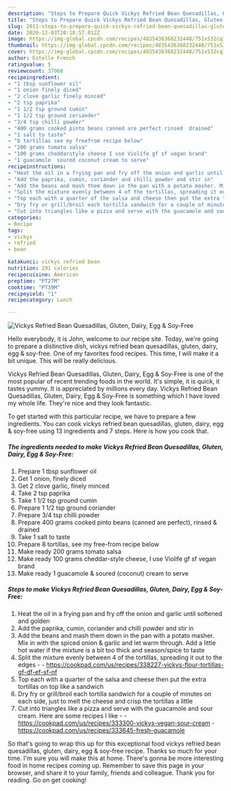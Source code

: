 ```yaml
---
description: "Steps to Prepare Quick Vickys Refried Bean Quesadillas, Gluten, Dairy, Egg &amp;amp; Soy-Free"
title: "Steps to Prepare Quick Vickys Refried Bean Quesadillas, Gluten, Dairy, Egg &amp;amp; Soy-Free"
slug: 2011-steps-to-prepare-quick-vickys-refried-bean-quesadillas-gluten-dairy-egg-and-amp-soy-free
date: 2020-12-03T20:18:57.012Z
image: https://img-global.cpcdn.com/recipes/4835436368232448/751x532cq70/vickys-refried-bean-quesadillas-gluten-dairy-egg-soy-free-recipe-main-photo.jpg
thumbnail: https://img-global.cpcdn.com/recipes/4835436368232448/751x532cq70/vickys-refried-bean-quesadillas-gluten-dairy-egg-soy-free-recipe-main-photo.jpg
cover: https://img-global.cpcdn.com/recipes/4835436368232448/751x532cq70/vickys-refried-bean-quesadillas-gluten-dairy-egg-soy-free-recipe-main-photo.jpg
author: Estelle French
ratingvalue: 5
reviewcount: 37068
recipeingredient:
- "1 tbsp sunflower oil"
- "1 onion finely diced"
- "2 clove garlic finely minced"
- "2 tsp paprika"
- "1 1/2 tsp ground cumin"
- "1 1/2 tsp ground coriander"
- "3/4 tsp chilli powder"
- "400 grams cooked pinto beans canned are perfect rinsed  drained"
- "1 salt to taste"
- "8 tortillas see my freefrom recipe below"
- "200 grams tomato salsa"
- "100 grams cheddarstyle cheese I use Violife gf sf vegan brand"
- "1 guacamole  soured coconut cream to serve"
recipeinstructions:
- "Heat the oil in a frying pan and fry off the onion and garlic until softened and golden"
- "Add the paprika, cumin, coriander and chilli powder and stir in"
- "Add the beans and mash them down in the pan with a potato masher. Mix in with the spiced onion &amp; garlic and let warm through. Add a little hot water if the mixture is a bit too thick and season/spice to taste"
- "Split the mixture evenly between 4 of the tortillas, spreading it out to the edges  https://cookpad.com/us/recipes/338227-vickys-flour-tortillas-gf-df-ef-sf-nf"
- "Top each with a quarter of the salsa and cheese then put the extra tortillas on top like a sandwich"
- "Dry fry or grill/broil each tortilla sandwich for a couple of minutes on each side, just to melt the cheese and crisp the tortillas a little"
- "Cut into triangles like a pizza and serve with the guacamole and sour cream. Here are some recipes I like  https://cookpad.com/us/recipes/333300-vickys-vegan-sour-cream https://cookpad.com/us/recipes/333645-fresh-guacamole"
categories:
- Recipe
tags:
- vickys
- refried
- bean

katakunci: vickys refried bean 
nutrition: 291 calories
recipecuisine: American
preptime: "PT27M"
cooktime: "PT39M"
recipeyield: "1"
recipecategory: Lunch

---
```



![Vickys Refried Bean Quesadillas, Gluten, Dairy, Egg &amp; Soy-Free](https://img-global.cpcdn.com/recipes/4835436368232448/751x532cq70/vickys-refried-bean-quesadillas-gluten-dairy-egg-soy-free-recipe-main-photo.jpg)

Hello everybody, it is John, welcome to our recipe site. Today, we're going to prepare a distinctive dish, vickys refried bean quesadillas, gluten, dairy, egg &amp; soy-free. One of my favorites food recipes. This time, I will make it a bit unique. This will be really delicious.



Vickys Refried Bean Quesadillas, Gluten, Dairy, Egg &amp; Soy-Free is one of the most popular of recent trending foods in the world. It's simple, it is quick, it tastes yummy. It is appreciated by millions every day. Vickys Refried Bean Quesadillas, Gluten, Dairy, Egg &amp; Soy-Free is something which I have loved my whole life. They're nice and they look fantastic.


To get started with this particular recipe, we have to prepare a few ingredients. You can cook vickys refried bean quesadillas, gluten, dairy, egg &amp; soy-free using 13 ingredients and 7 steps. Here is how you cook that.

<!--inarticleads1-->

##### The ingredients needed to make Vickys Refried Bean Quesadillas, Gluten, Dairy, Egg &amp; Soy-Free:

1. Prepare 1 tbsp sunflower oil
1. Get 1 onion, finely diced
1. Get 2 clove garlic, finely minced
1. Take 2 tsp paprika
1. Take 1 1/2 tsp ground cumin
1. Prepare 1 1/2 tsp ground coriander
1. Prepare 3/4 tsp chilli powder
1. Prepare 400 grams cooked pinto beans (canned are perfect), rinsed &amp; drained
1. Take 1 salt to taste
1. Prepare 8 tortillas, see my free-from recipe below
1. Make ready 200 grams tomato salsa
1. Make ready 100 grams cheddar-style cheese, I use Violife gf sf vegan brand
1. Make ready 1 guacamole &amp; soured (coconut) cream to serve




<!--inarticleads2-->

##### Steps to make Vickys Refried Bean Quesadillas, Gluten, Dairy, Egg &amp; Soy-Free:

1. Heat the oil in a frying pan and fry off the onion and garlic until softened and golden
1. Add the paprika, cumin, coriander and chilli powder and stir in
1. Add the beans and mash them down in the pan with a potato masher. Mix in with the spiced onion &amp; garlic and let warm through. Add a little hot water if the mixture is a bit too thick and season/spice to taste
1. Split the mixture evenly between 4 of the tortillas, spreading it out to the edges -  - https://cookpad.com/us/recipes/338227-vickys-flour-tortillas-gf-df-ef-sf-nf
1. Top each with a quarter of the salsa and cheese then put the extra tortillas on top like a sandwich
1. Dry fry or grill/broil each tortilla sandwich for a couple of minutes on each side, just to melt the cheese and crisp the tortillas a little
1. Cut into triangles like a pizza and serve with the guacamole and sour cream. Here are some recipes I like -  - https://cookpad.com/us/recipes/333300-vickys-vegan-sour-cream - https://cookpad.com/us/recipes/333645-fresh-guacamole




So that's going to wrap this up for this exceptional food vickys refried bean quesadillas, gluten, dairy, egg &amp; soy-free recipe. Thanks so much for your time. I'm sure you will make this at home. There's gonna be more interesting food in home recipes coming up. Remember to save this page in your browser, and share it to your family, friends and colleague. Thank you for reading. Go on get cooking!
